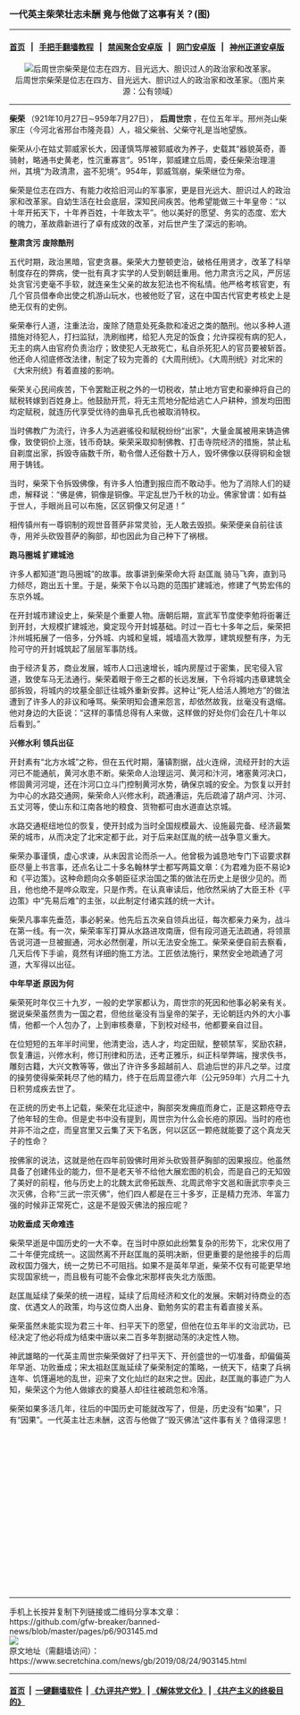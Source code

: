### 一代英主柴荣壮志未酬 竟与他做了这事有关？(图)
------------------------

#### [首页](https://github.com/gfw-breaker/banned-news/blob/master/README.md) &nbsp;&nbsp;|&nbsp;&nbsp; [手把手翻墙教程](https://github.com/gfw-breaker/guides/wiki) &nbsp;&nbsp;|&nbsp;&nbsp; [禁闻聚合安卓版](https://github.com/gfw-breaker/bn-android) &nbsp;&nbsp;|&nbsp;&nbsp; [网门安卓版](https://github.com/oGate2/oGate) &nbsp;&nbsp;|&nbsp;&nbsp; [神州正道安卓版](https://github.com/SzzdOgate/update) 



<div class="article_right" style="fone-color:#000">
 <p style="text-align:center">
  <img alt="后周世宗柴荣是位志在四方、目光远大、胆识过人的政治家和改革家。" src="http://img2.secretchina.com/pic/2019/8-15/p2492541a434598932-ss.jpg"/>
  <br>
   后周世宗柴荣是位志在四方、目光远大、胆识过人的政治家和改革家。（图片来源：公有领域）
   <span id="hideid" name="hideid" style="color:red;display:none;">
    <span href="https://www.secretchina.com">
    </span>
   </span>
  </br>
 </p>
 <div id="txt-mid1-t21-2017">
  

---


  </div>
 </div>
 <p>
  <strong>
   <span href="https://www.secretchina.com/news/gb/tag/柴荣" target="_blank">
    柴荣
   </span>
  </strong>
  （921年10月27日∼959年7月27日），
  <strong>
   后周世宗
  </strong>
  ，在位五年半。邢州尧山柴家庄（今河北省邢台市隆尧县）人，祖父柴翁、父柴守礼是当地望族。
  <span id="hideid" name="hideid" style="color:red;display:none;">
   <span href="https://www.secretchina.com">
   </span>
  </span>
 </p>
 <p>
  柴荣从小在姑丈郭威家长大，因谨慎笃厚被郭威收为养子，史载其“器貌英奇，善骑射，略通书史黄老，性沉重寡言”。951年，郭威建立后周，委任柴荣治理澶州，其境“为政清肃，盗不犯境”。954年，郭威驾崩，柴荣继位为帝。
 </p>
 <p>
  柴荣是位志在四方、有能力收拾旧河山的军事家，更是目光远大、胆识过人的政治家和改革家。自幼生活在社会底层，深知民间疾苦。他希望能做三十年皇帝：“以十年开拓天下，十年养百姓，十年致太平”。他以美好的愿望、务实的态度、宏大的魄力，革故鼎新进行了卓有成效的改革，对后世产生了深远的影响。
 </p>
 <p>
  <strong>
   整肃贪污 废除酷刑
  </strong>
 </p>
 <p>
  五代时期，政治黑暗，官吏贪暴。柴荣大力整顿吏治，破格任用贤才，改革了科举制度存在的弊病，使一批有真才实学的人受到朝廷重用。他力肃贪污之风，严厉惩处贪官污吏毫不手软，就连亲生父亲的故友犯法也不徇私情。他严格考核官吏，有几个官员借奉命出使之机游山玩水，也被他贬了官，这在中国古代官吏考核史上是绝无仅有的史例。
 </p>
 <p>
  柴荣奉行人道，注重法治，废除了随意处死条款和凌迟之类的酷刑。他以多种人道措施对待犯人，打扫监狱，洗刷枷拷，给犯人充足的饭食；允许探视有病的犯人，无主的病人由官府负责治疗；致使犯人无故死亡，私自杀死犯人的官员要被斩首。他还命人彻底修改法律，制定了较为完善的《大周刑统》。《大周刑统》对北宋的《大宋刑统》有着直接的影响。
 </p>
 <p>
  柴荣关心民间疾苦，下令罢黜正税之外的一切税收，禁止地方官吏和豪绅将自己的赋税转嫁到百姓身上。他鼓励开荒，将无主荒地分配给逃亡人户耕种，颁发均田图均定赋税，就连历代享受优待的曲阜孔氏也被取消特权。
 </p>
 <p>
  当时佛教广为流行，许多人为逃避徭役和赋税纷纷“出家”，大量金属被用来铸造佛像，致使铜价上涨，钱币奇缺。柴荣采取抑制佛教、打击寺院经济的措施，禁止私自剃度出家，拆毁寺庙数千所，勒令僧人还俗数十万人，毁坏佛像以获得铜和金银用于铸钱。
 </p>
 <p>
  当时，柴荣下令拆毁佛像，有许多人怕遭到报应而不敢动手。他为了消除人们的疑虑，解释说：“佛是佛，铜像是铜像。平定乱世乃千秋的功业。佛家曾谓：如有益于世人，手眼尚且可以布施，区区铜像又何足道！”
 </p>
 <p>
  相传镇州有一尊铜制的观世音菩萨非常灵验，无人敢去毁损。柴荣便亲自前往该寺，用斧头砍毁菩萨的胸部，却也因此为自己种下了祸根。
 </p>
 <p>
  <strong>
   跑马圈城 扩建城池
  </strong>
 </p>
 <p>
  许多人都知道“跑马圈城”的故事。故事讲到柴荣命大将
  <span href="https://www.secretchina.com/news/gb/tag/赵匡胤" target="_blank">
   赵匡胤
  </span>
  骑马飞奔，直到马力倾尽，跑出五十里。于是，柴荣下令以马跑的范围扩建城池，修建了气势宏伟的东京外城。
 </p>
 <p>
  在开封城市建设史上，柴荣是个重要人物。唐朝后期，宣武军节度使李勉将衙署迁到开封，大规模扩建城池，奠定现今开封城基础。时过一百七十多年之后，柴荣把汴州城拓展了一倍多，分外城、内城和皇城，城墙高大敦厚，建筑规整有序，为无险可守的开封城筑起了层层军事防线。
 </p>
 <p>
  由于经济复苏，商业发展，城市人口迅速增长，城内房屋过于密集，民宅侵入官道，致使车马无法通行。柴荣着眼于帝王之都的长远发展，下令将城内违章建筑全部拆毁，将城内的坟墓全部迁往城外重新安葬。这种让“死人给活人腾地方”的做法遭到了许多人的非议和唾骂。柴荣明知会遭来怨言，却依然故我，丝毫没有退缩。他对身边的大臣说：“这样的事情总得有人来做，这样做的好处你们会在几十年以后看到。”
 </p>
 <p>
  <strong>
   兴修水利 领兵出征
  </strong>
 </p>
 <center>
  <div style="max-width: 632px;height:180px; display: none; text-align: center; margin: 0 auto; overflow: hidden;overflow-x: hidden;">
   <div id="taboola-midarticle-thumbnails" style="max-width: 632px;height:180px;overflow: hidden;overflow-x: hidden;">
   </div>
  </div>
  <div>
   <ins class="adsbygoogle" data-ad-client="ca-pub-1276641434651360" data-ad-format="fluid" data-ad-layout="in-article" data-ad-slot="5164544770" style="display:block; text-align:center;">
   </ins>
  </div>
 </center>
 <p>
  开封素有“北方水城”之称，但在五代时期，藩镇割据，战火连绵，流经开封的大运河已不能通航，黄河水患不断。柴荣命人治理运河、黄河和汴河，堵塞黄河决口，修固黄河河堤，还在汴河口立斗门控制黄河水势，确保京城的安全。为恢复以开封为中心的水路交通网，柴荣命人兴修水利，疏通漕运，先后疏濬了胡卢河、汴河、五丈河等，使山东和江南各地的粮食、货物都可由水道直达京城。
 </p>
 <p>
  水路交通枢纽地位的恢复，使开封成为当时全国规模最大、设施最完备、经济最繁荣的城市，从而决定了北宋定都于此，对于后来赵匡胤的统一战争意义重大。
 </p>
 <p>
  柴荣办事谨慎，虚心求谏，从未因言论而杀一人。他曾极为诚恳地专门下诏要求群臣尽量上书言事，还点名让二十多名翰林学士都写两篇文章：《为君难为臣不易论》和《平边策》。这种命题向众多朝臣征求治国之策的做法在历史上是很少见的。而且，他也绝不是哗众取宠，只是作秀。在认真审读后，他欣然采纳了大臣王朴《平边策》中“先易后难”的主张，以此制定付诸实践的统一大计。
 </p>
 <p>
  柴荣凡事率先垂范，事必躬亲。他先后五次亲自领兵出征，每次都亲力亲为，战斗在第一线。有一次，柴荣率军打算从水路进攻南唐，但有段河道无法疏通，将领禀告说河道一旦被掘通，河水必然倒灌，所以无法安全施工。柴荣亲便自前去察看，几天后传下手谕，竟然有详细的施工方法。工匠依法施行，果然安全地疏通了河道，大军得以出征。
 </p>
 <p>
  <strong>
   中年早逝 原因为何
  </strong>
 </p>
 <center>
  <ins class="adsbygoogle" data-ad-client="ca-pub-1276641434651360" data-ad-format="fluid" data-ad-layout="in-article" data-ad-slot="3646767294" style="display:block; text-align:center;">
  </ins>
 </center>
 <p>
  柴荣死时年仅三十九岁，一般的史学家都认为，周世宗的死因和他事必躬亲有关。据说柴荣虽然贵为一国之君，但他丝毫没有当皇帝的架子，无论朝廷内外的大小事情，他都一个人包办了，上到审核奏章，下到校对经书，他都要亲自过目。
 </p>
 <p>
  在位短短的五年半时间里，他清吏治，选人才，均定田赋，整顿禁军，奖励农耕，恢复漕运，兴修水利，修订刑律和历法，还考正雅乐，纠正科举弊端，搜求佚书，雕刻古籍，大兴文教等等，做出了许许多多超越前人、启迪后世的非凡之举。过度的操劳使得柴荣耗尽了他的精力，终于在后周显德六年（公元959年）六月二十九日积劳成疾去世了。
 </p>
 <p>
  在正统的历史书上记载，柴荣在北征途中，胸部突发痈疽而身亡，正是这颗疮夺去了他年轻的生命。但是史书中没有提到，周世宗为什么会长疮的原因。当时的疮也并非不治之症，而皇宫里又云集了天下名医，何以区区一颗疮就能要了这个真龙天子的性命？
 </p>
 <p>
  按佛家的说法，这就是他在四年前毁佛时用斧头砍毁菩萨胸部的因果报应。他虽然具备了创建伟业的能力，但不是老天爷不给他大展宏图的机会，而是自己的无知毁了美好的前程，他与历史上的北魏太武帝拓跋焘、北周武帝宇文邕和唐武宗李炎三次灭佛，合称“三武一宗灭佛”，他们四人都是在三十多岁，正是精力充沛、年富力强的时候非正常死亡，这是不是毁灭佛法的报应呢？
 </p>
 <p>
  <strong>
   功败垂成 天命难违
  </strong>
 </p>
 <p>
  柴荣早逝是中国历史的一大不幸。在当时中原如此纷繁复杂的形势下，北宋仅用了二十年便完成统一。这固然离不开赵匡胤的英明决断，但更重要的是他接手的后周政权国力强大，统一之势已不可阻挡。如果不是英年早逝，柴荣不仅有可能更早地实现国家统一，而且极有可能不会像北宋那样丧失北方版图。
 </p>
 <p>
  赵匡胤延续了柴荣的统一进程，延续了后周经济和文化的发展。宋朝对待商业的态度、优遇文人的政策，均与这位商人出身、勤勉务实的君主有着直接关系。
 </p>
 <p>
  柴荣虽然未能实现为君三十年、扫平天下的愿望，但他在位五年半的文治武功，已经决定了他必将成为结束中唐以来二百多年割据动荡的决定性人物。
 </p>
 <p>
  神武雄略的一代英主周世宗柴荣做好了扫平天下、开创盛世的一切准备，却偏偏英年早逝、功败垂成；宋太祖赵匡胤延续了柴荣制定的策略，一统天下，结束了兵祸连年、饥馑遍地的乱世，迎来了文化灿烂的赵宋之世。因此，赵匡胤的事迹广为人知，柴荣这个为他人做嫁衣的奠基人却往往被疏忽和冷落。
 </p>
 <p>
  柴荣如果多活几年，往后的中国历史可能就改写了，但是，历史没有“如果”，只有“因果”。一代英主壮志未酬，这否与他做了“毁灭佛法”这件事有关？值得深思！
  <center>
   <div>
    <div id="txt-mid2-t22-2017" style="display: block;  height: 280px;  overflow: hidden;">
     <div id="SC-21">
     </div>
    </div>
   </div>
  </center>
 </p>
</div>

<hr/>
手机上长按并复制下列链接或二维码分享本文章：<br/>
https://github.com/gfw-breaker/banned-news/blob/master/pages/p6/903145.md <br/>
<a href='https://github.com/gfw-breaker/banned-news/blob/master/pages/p6/903145.md'><img src='https://github.com/gfw-breaker/banned-news/blob/master/pages/p6/903145.md.png'/></a> <br/>
原文地址（需翻墙访问）：https://www.secretchina.com/news/gb/2019/08/24/903145.html


------------------------
#### [首页](https://github.com/gfw-breaker/banned-news/blob/master/README.md) &nbsp;|&nbsp; [一键翻墙软件](https://github.com/gfw-breaker/nogfw/blob/master/README.md) &nbsp;| [《九评共产党》](https://github.com/gfw-breaker/9ping.md/blob/master/README.md#九评之一评共产党是什么) | [《解体党文化》](https://github.com/gfw-breaker/jtdwh.md/blob/master/README.md) | [《共产主义的终极目的》](https://github.com/gfw-breaker/gczydzjmd.md/blob/master/README.md)


<img src='http://gfw-breaker.win/banned-news/pages/p6/903145.md' width='0px' height='0px'/>